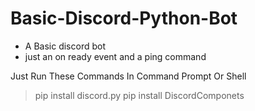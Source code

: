 # Basic-Discord-Python-Bot


* A Basic discord bot 
* just an on ready event and a ping command

Just Run These Commands In Command Prompt Or Shell
> pip install discord.py 
> pip install DiscordComponets
